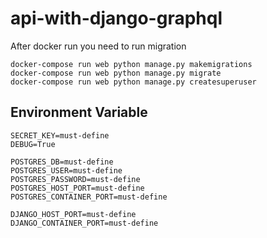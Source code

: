 # api-with-django-graphql



After docker run you need to run migration
```docker
docker-compose run web python manage.py makemigrations
docker-compose run web python manage.py migrate
docker-compose run web python manage.py createsuperuser
```


## Environment Variable

```dotenv
SECRET_KEY=must-define
DEBUG=True

POSTGRES_DB=must-define
POSTGRES_USER=must-define
POSTGRES_PASSWORD=must-define
POSTGRES_HOST_PORT=must-define
POSTGRES_CONTAINER_PORT=must-define

DJANGO_HOST_PORT=must-define
DJANGO_CONTAINER_PORT=must-define
```
